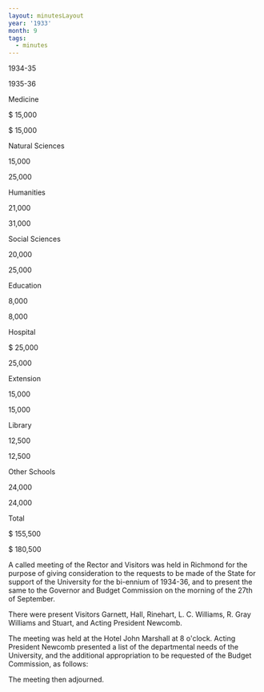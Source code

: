 ```yaml
---
layout: minutesLayout
year: '1933'
month: 9
tags:
  - minutes
---
```

1934-35

1935-36

Medicine

$ 15,000

$ 15,000

Natural Sciences

15,000

25,000

Humanities

21,000

31,000

Social Sciences

20,000

25,000

Education

8,000

8,000

Hospital

$ 25,000

25,000

Extension

15,000

15,000

Library

12,500

12,500

Other Schools

24,000

24,000

Total

$ 155,500

$ 180,500

A called meeting of the Rector and Visitors was held in Richmond for the purpose of giving consideration to the requests to be made of the State for support of the University for the bi-ennium of 1934-36, and to present the same to the Governor and Budget Commission on the morning of the 27th of September.

There were present Visitors Garnett, Hall, Rinehart, L. C. Williams, R. Gray Williams and Stuart, and Acting President Newcomb.

The meeting was held at the Hotel John Marshall at 8 o'clock. Acting President Newcomb presented a list of the departmental needs of the University, and the additional appropriation to be requested of the Budget Commission, as follows:

The meeting then adjourned.
